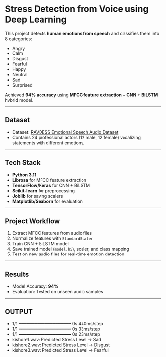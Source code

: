 # Stress Detection from Voice using Deep Learning

This project detects **human emotions from speech** and classifies them into 8 categories:
- Angry  
- Calm  
- Disgust  
- Fearful  
- Happy  
- Neutral  
- Sad  
- Surprised  

Achieved **94% accuracy** using **MFCC feature extraction** + **CNN + BiLSTM** hybrid model.  

---

## Dataset
- Dataset: [RAVDESS Emotional Speech Audio Dataset](https://zenodo.org/record/1188976)  
- Contains 24 professional actors (12 male, 12 female) vocalizing statements with different emotions.  

---

## Tech Stack
- **Python 3.11**
- **Librosa** for MFCC feature extraction  
- **TensorFlow/Keras** for CNN + BiLSTM  
- **Scikit-learn** for preprocessing  
- **Joblib** for saving scalers  
- **Matplotlib/Seaborn** for evaluation  

---

## Project Workflow
1. Extract MFCC features from audio files  
2. Normalize features with `StandardScaler`  
3. Train CNN + BiLSTM model  
4. Save trained model (`model.h5`), scaler, and class mapping  
5. Test on new audio files for real-time emotion detection  

---

## Results
- Model Accuracy: **94%**  
- Evaluation: Tested on unseen audio samples  

---

## OUTPUT
- 1/1 ━━━━━━━━━━━━━━━━━━━━ 0s 440ms/step
- 1/1 ━━━━━━━━━━━━━━━━━━━━ 0s 33ms/step
- 1/1 ━━━━━━━━━━━━━━━━━━━━ 0s 23ms/step
- kishore1.wav: Predicted Stress Level -> Sad
- kishore2.wav: Predicted Stress Level -> Disgust
- kishore3.wav: Predicted Stress Level -> Fearful
